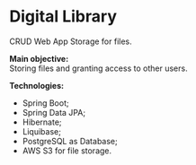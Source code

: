 # Digital Library

CRUD Web App Storage for files.

__Main objective:__ <br/>
Storing files and granting access to other users.

__Technologies:__ 
* Spring Boot;
* Spring Data JPA;
* Hibernate;
* Liquibase;
* PostgreSQL as Database; 
* AWS S3 for file storage.
